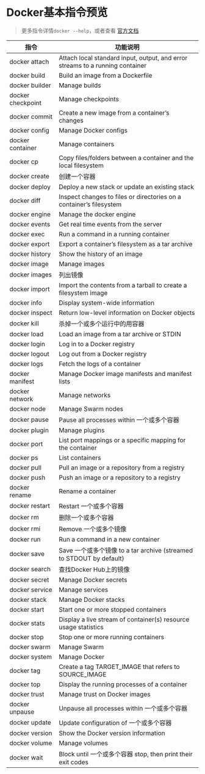 # Docker基本指令预览

> 更多指令详情`docker --help`，或者查看 [官方文档](https://docs.docker.com/engine/reference/commandline/docker/)

| 指令              | 功能说明                                                                      |
| ----------------- | ----------------------------------------------------------------------------- |
| docker attach     | Attach local standard input, output, and error streams to a running container |
| docker build      | Build an image from a Dockerfile                                              |
| docker builder    | Manage builds                                                                 |
| docker checkpoint | Manage checkpoints                                                            |
| docker commit     | Create a new image from a container’s changes                                |
| docker config     | Manage Docker configs                                                         |
| docker container  | Manage containers                                                             |
| docker cp         | Copy files/folders between a container and the local filesystem               |
| docker create     | 创建一个容器                                                                  |
| docker deploy     | Deploy a new stack or update an existing stack                                |
| docker diff       | Inspect changes to files or directories on a container’s filesystem          |
| docker engine     | Manage the docker engine                                                      |
| docker events     | Get real time events from the server                                          |
| docker exec       | Run a command in a running container                                          |
| docker export     | Export a container’s filesystem as a tar archive                             |
| docker history    | Show the history of an image                                                  |
| docker image      | Manage images                                                                 |
| docker images     | 列出镜像                                                                      |
| docker import     | Import the contents from a tarball to create a filesystem image               |
| docker info       | Display system-wide information                                               |
| docker inspect    | Return low-level information on Docker objects                                |
| docker kill       | 杀掉一个或多个运行中的用容器                                                  |
| docker load       | Load an image from a tar archive or STDIN                                     |
| docker login      | Log in to a Docker registry                                                   |
| docker logout     | Log out from a Docker registry                                                |
| docker logs       | Fetch the logs of a container                                                 |
| docker manifest   | Manage Docker image manifests and manifest lists                              |
| docker network    | Manage networks                                                               |
| docker node       | Manage Swarm nodes                                                            |
| docker pause      | Pause all processes within 一个或多个容器                                     |
| docker plugin     | Manage plugins                                                                |
| docker port       | List port mappings or a specific mapping for the container                    |
| docker ps         | List containers                                                               |
| docker pull       | Pull an image or a repository from a registry                                 |
| docker push       | Push an image or a repository to a registry                                   |
| docker rename     | Rename a container                                                            |
| docker restart    | Restart 一个或多个容器                                                        |
| docker rm         | 删除一个或多个容器                                                            |
| docker rmi        | Remove 一个或多个镜像                                                         |
| docker run        | Run a command in a new container                                              |
| docker save       | Save 一个或多个镜像 to a tar archive (streamed to STDOUT by default)          |
| docker search     | 查找Docker Hub上的镜像                                                        |
| docker secret     | Manage Docker secrets                                                         |
| docker service    | Manage services                                                               |
| docker stack      | Manage Docker stacks                                                          |
| docker start      | Start one or more stopped containers                                          |
| docker stats      | Display a live stream of container(s) resource usage statistics               |
| docker stop       | Stop one or more running containers                                           |
| docker swarm      | Manage Swarm                                                                  |
| docker system     | Manage Docker                                                                 |
| docker tag        | Create a tag TARGET_IMAGE that refers to SOURCE_IMAGE                         |
| docker top        | Display the running processes of a container                                  |
| docker trust      | Manage trust on Docker images                                                 |
| docker unpause    | Unpause all processes within 一个或多个容器                                   |
| docker update     | Update configuration of 一个或多个容器                                        |
| docker version    | Show the Docker version information                                           |
| docker volume     | Manage volumes                                                                |
| docker wait       | Block until 一个或多个容器 stop, then print their exit codes                  |